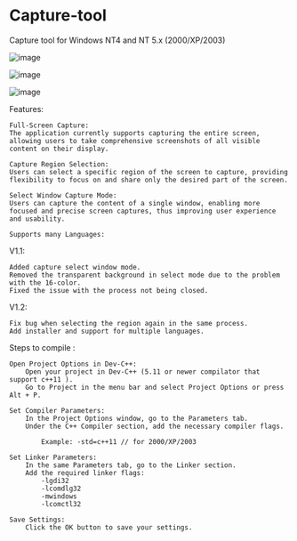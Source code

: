 # Capture-tool
Capture tool for Windows NT4 and NT 5.x (2000/XP/2003)

![image](https://github.com/Win2000DevCommunity/Capture-tool/assets/154258820/56a4e172-6b09-4ad7-86aa-4f2346681202)


![image](https://github.com/Win2000DevCommunity/Capture-tool/assets/154258820/11c0f2d6-fcb1-4574-bd45-8f7c2fce216c)


![image](https://github.com/Win2000DevCommunity/Capture-tool/assets/154258820/0e99839d-b386-4e5a-8c3e-85cf109f8214)


Features:

    Full-Screen Capture:
    The application currently supports capturing the entire screen, allowing users to take comprehensive screenshots of all visible content on their display.

    Capture Region Selection:
    Users can select a specific region of the screen to capture, providing flexibility to focus on and share only the desired part of the screen.

    Select Window Capture Mode:
    Users can capture the content of a single window, enabling more focused and precise screen captures, thus improving user experience and usability.
    
    Supports many Languages:
        

V1.1:

    Added capture select window mode.
    Removed the transparent background in select mode due to the problem with the 16-color.
    Fixed the issue with the process not being closed.

V1.2:

    Fix bug when selecting the region again in the same process.
    Add installer and support for multiple languages.
     
             
Steps to compile :

    Open Project Options in Dev-C++:
        Open your project in Dev-C++ (5.11 or newer compilator that support c++11 ).
        Go to Project in the menu bar and select Project Options or press Alt + P.

    Set Compiler Parameters:
        In the Project Options window, go to the Parameters tab.
        Under the C++ Compiler section, add the necessary compiler flags. 
        
            Example: -std=c++11 // for 2000/XP/2003 

    Set Linker Parameters:
        In the same Parameters tab, go to the Linker section.
        Add the required linker flags:
            -lgdi32
            -lcomdlg32
            -mwindows
            -lcomctl32

    Save Settings:
        Click the OK button to save your settings.
